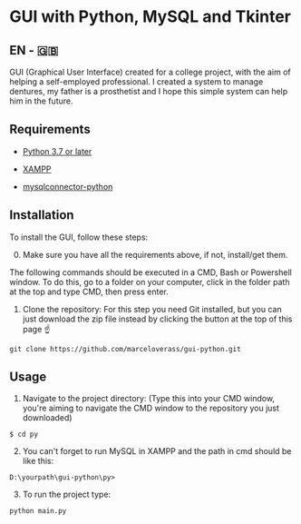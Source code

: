 # GUI with Python, MySQL and Tkinter

## EN - :uk:

GUI (Graphical User Interface) created for a college project, with the aim of helping a self-employed professional. I created a system to manage dentures, my father is a prosthetist and I hope this simple system can help him in the future.

## Requirements
 * [Python 3.7 or later](https://www.python.org/downloads/)
 
 * [XAMPP](https://www.apachefriends.org/pt_br/download.html)
 
 * [mysqlconnector-python](https://dev.mysql.com/downloads/connector/python/)

## Installation

To install the GUI, follow these steps:

   0. Make sure you have all the requirements above, if not, install/get them.

The following commands should be executed in a CMD, Bash or Powershell window. To do this, go to a folder on your computer, click in the folder path at the top and type CMD, then press enter.

   1. Clone the repository: For this step you need Git installed, but you can just download the zip file instead by clicking the button at the top of this page ☝️
   ```
   git clone https://github.com/marceloverass/gui-python.git
   ```
   
   ## Usage
   
   1. Navigate to the project directory: (Type this into your CMD window, you're aiming to navigate the CMD window to the repository you just downloaded)
   
   ```
   $ cd py
   ```
   
   2. You can't forget to run MySQL in XAMPP and the path in cmd should be like this:
   
   ```
   D:\yourpath\gui-python\py>
   ```
   3. To run the project type:
   
   ```
   python main.py
   ```
